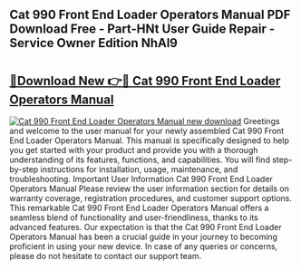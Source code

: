 ## Cat 990 Front End Loader Operators Manual PDF Download Free - Part-HNt User Guide Repair - Service Owner Edition NhAl9

# <h2><a href="http://bc75208.oget.top/?id=Cat+990+Front+End+Loader+Operators+Manual">🔗Download New 👉🔴 Cat 990 Front End Loader Operators Manual</a></h2>

[![Cat 990 Front End Loader Operators Manual new download](https://i.imgur.com/5g1atiW.png)](http://bc75208.oget.top/?id=Cat+990+Front+End+Loader+Operators+Manual)
Greetings and welcome to the user manual for your newly assembled Cat 990 Front End Loader Operators Manual. This manual is specifically designed to help you get started with your product and provide you with a thorough understanding of its features, functions, and capabilities. You will find step-by-step instructions for installation, usage, maintenance, and troubleshooting. Important User Information Cat 990 Front End Loader Operators Manual Please review the user information section for details on warranty coverage, registration procedures, and customer support options. This remarkable Cat 990 Front End Loader Operators Manual offers a seamless blend of functionality and user-friendliness, thanks to its advanced features. Our expectation is that the Cat 990 Front End Loader Operators Manual has been a crucial guide in your journey to becoming proficient in using your new device. In case of any queries or concerns, please do not hesitate to contact our support team.
